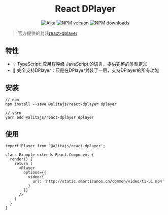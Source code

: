 <h1 align="center">React DPlayer</h1>

<div align="center">

[![Alita](https://img.shields.io/badge/alitajs-react%20dplayer-blue.svg)](https://github.com/alitajs/react-dplayer)
[![NPM version](https://img.shields.io/npm/v/@alitajs/react-dplayer.svg?style=flat)](https://npmjs.org/package/@alitajs/react-dplayer)
[![NPM downloads](http://img.shields.io/npm/dm/@alitajs/react-dplayer.svg?style=flat)](https://npmjs.org/package/@alitajs/react-dplayer)

</div>

> 官方提供的封装[react-dplayer](https://github.com/MoePlayer/react-dplayer)

## 特性

- 💡 TypeScript: 应用程序级 JavaScript 的语言，提供完整的类型定义
- 🚀 完全支持DPlayer：只是在DPlayer封装了一层，支持DPlayer的所有功能

## 安装

```
// npm
npm install --save @alitajs/react-dplayer dplayer

// yarn
yarn add @alitajs/react-dplayer dplayer
```

## 使用

```
import Player from '@alitajs/react-dplayer';

class Example extends React.Component {
  render() {
    return (
      <Player 
        options={{
          video:{
            url: 'http://static.smartisanos.cn/common/video/t1-ui.mp4'
          }
        }} 
      />
    )
  }
}
```
